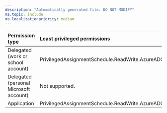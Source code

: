 ```yaml
---
description: "Automatically generated file. DO NOT MODIFY"
ms.topic: include
ms.localizationpriority: medium
---
```


|Permission type|Least privileged permissions|Higher privileged permissions|
|:---|:---|:---|
|Delegated (work or school account)|PrivilegedAssignmentSchedule.ReadWrite.AzureADGroup|PrivilegedAssignmentSchedule.Remove.AzureADGroup|
|Delegated (personal Microsoft account)|Not supported.|Not supported.|
|Application|PrivilegedAssignmentSchedule.ReadWrite.AzureADGroup|PrivilegedAssignmentSchedule.Remove.AzureADGroup|

